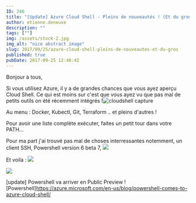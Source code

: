 ```yaml
---
ID: 246
title: "[Update] Azure Cloud Shell - Pleins de nouveautés ! (Et du gros) - Powershell is Coming !"
author: etienne.deneuve
description: ""
tags: [""]
img: /assets/stock-2.jpg
img_alt: "nice abstract image"
slug: 2017/09/25/azure-cloud-shell-pleins-de-nouveautes-et-du-gros
published: true
pubDate: 2017-09-25 12:48:42
---
```


Bonjour à tous,

Si vous utilisez Azure, il y a de grandes chances que vous ayez aperçu Cloud Shell. Ce qui est moins sur c'est que vous ayez vu que pas mal de petits outils on été récemment intégrés !![cloudshell capture](https://etienne.deneuve.xyz/assets/2017/09/cloudshell-containers.png)

Au menu : Docker, Kubectl, Git, Terraform .. et pleins d'autres !

Pour avoir une liste complète exécuter, faites un petit tour dans votre PATH...

Pour ma part j'ai trouvé pas mal de choses interressantes notemment, un client SSH, Powershell version 6 beta 7,
![](https://etienne.deneuve.xyz/assets/2017/09/cloudshell-ps.png)

Et voila :
![](https://etienne.deneuve.xyz/assets/2017/09/Cloud-Shell.png)

![](https://etienne.deneuve.xyz/assets/2017/09/download.png)

[update] Powershell va arriver en Public Preview ! [Powershell]<https://azure.microsoft.com/en-us/blog/powershell-comes-to-azure-cloud-shell/>
